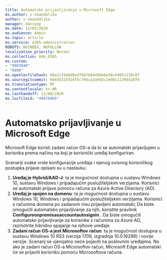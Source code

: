 ```yaml
---
title: Automatsko prijavljivanje u Microsoft Edge
ms.author: v-smandalika
author: v-smandalika
manager: dansimp
ms.date: 12/03/2020
ms.audience: Admin
ms.topic: article
ms.service: o365-administration
ROBOTS: NOINDEX, NOFOLLOW
localization_priority: Normal
ms.collection: Adm_O365
ms.custom:
- "9003848"
- "6898"
ms.openlocfilehash: 68a1119abd0a3f687b6448bb6e58c6485c239c0f
ms.sourcegitcommit: 94036315916fbc79dca2a692c2e9bc1139dd28f6
ms.translationtype: MT
ms.contentlocale: hr-HR
ms.lasthandoff: 12/08/2020
ms.locfileid: "49676965"
---
```

# <a name="sign-in-to-microsoft-edge-automatically"></a>Automatsko prijavljivanje u Microsoft Edge

Microsoft Edge koristi zadani račun OS-a da bi se automatski prijavljujem u korisnika prema načinu na koji je korisnički uređaj konfiguriran. 

Scenariji svake vrste konfiguracije uređaja i njenog ovisnog korisničkog postupka prijave opisani su u nastavku:

1. **Uređaj je Hybrid/AAD-J**: ta je mogućnost dostupna u sustavu Windows 10, sustavu Windows i pripadajućim poslužiteljskim verzijama. Korisnici se automatski prijave pomoću računa za Azure Active Directory (AD).
2. **Uređaj je spojen na domenu**: ta je mogućnost dostupna u sustavu Windows 10, Windows i pripadajućim poslužiteljskim verzijama. Korisnici s računima domena po zadanom nisu prijavljeni automatski; Da biste omogućili automatsko prijavljivanje za njih, koristite pravilnik **Configureonpremisasaccountautosignin** . Da biste omogućili automatsko prijavljivanje za korisnike s računima za Azure AD, razmotrite hibridno spajanje na njihove uređaje.
3. **Zadani račun OS-a jest Microsoftov račun**: ta je mogućnost dostupna u sustavu Windows 10 RS3 (verzija 1709, izgradnja 10.0.16299) i novije verzije. Scenarij se vjerojatno neće pojaviti na poslovnim uređajima. No ako je zadani račun OS-a Microsoftov račun, Microsoft Edge automatski će se prijaviti korisniku pomoću Microsoftova računa.
 
 
